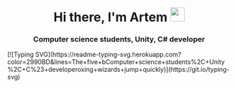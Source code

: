 <h1 align="center">Hi there, I'm Artem</a> 
<img src="https://github.com/blackcater/blackcater/raw/main/images/Hi.gif" height="32"/></h1>
<h3 align="center">Computer science students, Unity, C# developer</h3>
[![Typing SVG](https://readme-typing-svg.herokuapp.com?color=2990BD&lines=The+five+bComputer+science+students%2C+Unity%2C+C%23+developeroxing+wizards+jump+quickly)](https://git.io/typing-svg)
